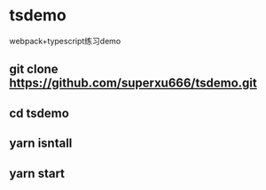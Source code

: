 # tsdemo
webpack+typescript练习demo

## git clone https://github.com/superxu666/tsdemo.git
## cd tsdemo
## yarn isntall
## yarn start
